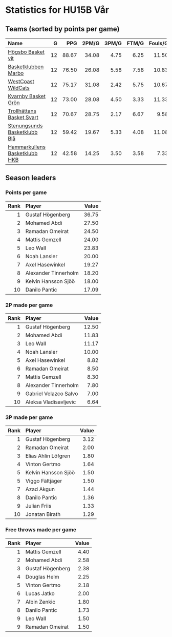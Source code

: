 # Statistics for HU15B Vår

## Teams (sorted by points per game)

| Name | G | PPG | 2PM/G | 3PM/G | FTM/G | Fouls/G |
|:-----|--:|----:|------:|------:|------:|--------:|
| [Högsbo Basket vit](hu15b_vår_team_1.md) | 12 | 88.67 | 34.08 | 4.75 | 6.25 | 11.50 |
| [Basketklubben Marbo](hu15b_vår_team_2.md) | 12 | 76.50 | 26.08 | 5.58 | 7.58 | 10.83 |
| [WestCoast WildCats](hu15b_vår_team_3.md) | 12 | 75.17 | 31.08 | 2.42 | 5.75 | 10.67 |
| [Kvarnby Basket Grön](hu15b_vår_team_4.md) | 12 | 73.00 | 28.08 | 4.50 | 3.33 | 11.33 |
| [Trollhättans Basket Svart](hu15b_vår_team_5.md) | 12 | 70.67 | 28.75 | 2.17 | 6.67 | 9.58 |
| [Stenungsunds Basketklubb Blå](hu15b_vår_team_6.md) | 12 | 59.42 | 19.67 | 5.33 | 4.08 | 11.08 |
| [Hammarkullens Basketklubb HKB](hu15b_vår_team_7.md) | 12 | 42.58 | 14.25 | 3.50 | 3.58 | 7.33 |

## Season leaders

### Points per game

| Rank | Player | Value |
|----:|:-------|------:|
| 1 | Gustaf Högenberg | 36.75 |
| 2 | Mohamed Abdi | 27.50 |
| 3 | Ramadan Omeirat | 24.50 |
| 4 | Mattis Gemzell | 24.00 |
| 5 | Leo Wall | 23.83 |
| 6 | Noah Lansler | 20.00 |
| 7 | Axel Hasewinkel | 19.27 |
| 8 | Alexander Tinnerholm | 18.20 |
| 9 | Kelvin Hansson Sjöö | 18.00 |
| 10 | Danilo Pantic | 17.09 |

### 2P made per game

| Rank | Player | Value |
|----:|:-------|------:|
| 1 | Gustaf Högenberg | 12.50 |
| 2 | Mohamed Abdi | 11.83 |
| 3 | Leo Wall | 11.17 |
| 4 | Noah Lansler | 10.00 |
| 5 | Axel Hasewinkel | 8.82 |
| 6 | Ramadan Omeirat | 8.50 |
| 7 | Mattis Gemzell | 8.30 |
| 8 | Alexander Tinnerholm | 7.80 |
| 9 | Gabriel Velazco Salvo | 7.00 |
| 10 | Aleksa Vladisavljevic | 6.64 |

### 3P made per game

| Rank | Player | Value |
|----:|:-------|------:|
| 1 | Gustaf Högenberg | 3.12 |
| 2 | Ramadan Omeirat | 2.00 |
| 3 | Elias Ahlin Löfgren | 1.80 |
| 4 | Vinton Gertmo | 1.64 |
| 5 | Kelvin Hansson Sjöö | 1.50 |
| 5 | Viggo Fältjäger | 1.50 |
| 7 | Azad Akgun | 1.44 |
| 8 | Danilo Pantic | 1.36 |
| 9 | Julian Friis | 1.33 |
| 10 | Jonatan Birath | 1.29 |

### Free throws made per game

| Rank | Player | Value |
|----:|:-------|------:|
| 1 | Mattis Gemzell | 4.40 |
| 2 | Mohamed Abdi | 2.58 |
| 3 | Gustaf Högenberg | 2.38 |
| 4 | Douglas Helm | 2.25 |
| 5 | Vinton Gertmo | 2.18 |
| 6 | Lucas Jatko | 2.00 |
| 7 | Albin Zenkic | 1.80 |
| 8 | Danilo Pantic | 1.73 |
| 9 | Leo Wall | 1.50 |
| 9 | Ramadan Omeirat | 1.50 |

